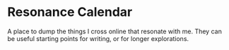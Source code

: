 # Resonance Calendar

A place to dump the things I cross online that resonate with me. They can be useful starting points for writing, or for longer explorations. 